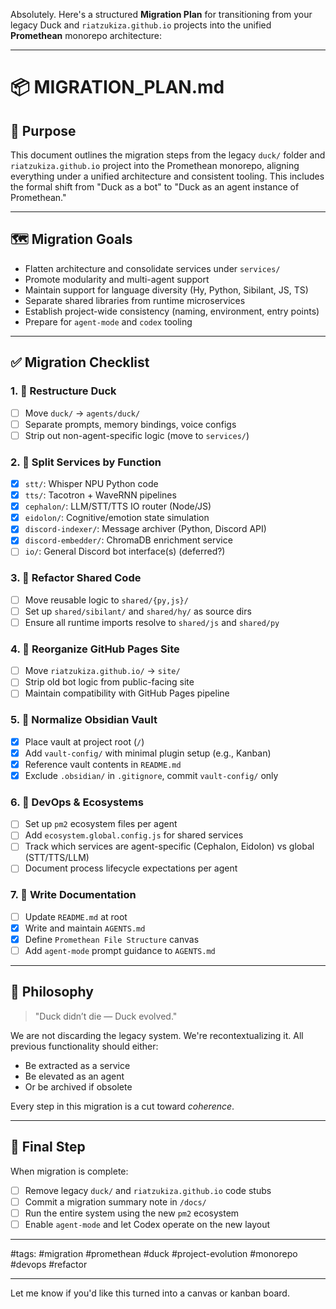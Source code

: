 Absolutely. Here's a structured **Migration Plan** for transitioning from your legacy Duck and `riatzukiza.github.io` projects into the unified **Promethean** monorepo architecture:

---

# 📦 MIGRATION\_PLAN.md

## 🧭 Purpose

This document outlines the migration steps from the legacy `duck/` folder and `riatzukiza.github.io` project into the Promethean monorepo, aligning everything under a unified architecture and consistent tooling. This includes the formal shift from "Duck as a bot" to "Duck as an agent instance of Promethean."

---

## 🗺️ Migration Goals

* Flatten architecture and consolidate services under `services/`
* Promote modularity and multi-agent support
* Maintain support for language diversity (Hy, Python, Sibilant, JS, TS)
* Separate shared libraries from runtime microservices
* Establish project-wide consistency (naming, environment, entry points)
* Prepare for `agent-mode` and `codex` tooling

---

## ✅ Migration Checklist

### 1. 🔀 Restructure Duck

* [ ] Move `duck/` → `agents/duck/`
* [ ] Separate prompts, memory bindings, voice configs
* [ ] Strip out non-agent-specific logic (move to `services/`)

### 2. 🧩 Split Services by Function

* [x] `stt/`: Whisper NPU Python code
* [x] `tts/`: Tacotron + WaveRNN pipelines
* [x] `cephalon/`: LLM/STT/TTS IO router (Node/JS)
* [x] `eidolon/`: Cognitive/emotion state simulation
* [x] `discord-indexer/`: Message archiver (Python, Discord API)
* [x] `discord-embedder/`: ChromaDB enrichment service
* [ ] `io/`: General Discord bot interface(s) (deferred?)

### 3. 🧼 Refactor Shared Code

* [ ] Move reusable logic to `shared/{py,js}/`
* [ ] Set up `shared/sibilant/` and `shared/hy/` as source dirs
* [ ] Ensure all runtime imports resolve to `shared/js` and `shared/py`

### 4. 📂 Reorganize GitHub Pages Site

* [ ] Move `riatzukiza.github.io/` → `site/`
* [ ] Strip old bot logic from public-facing site
* [ ] Maintain compatibility with GitHub Pages pipeline

### 5. 📁 Normalize Obsidian Vault

* [x] Place vault at project root (`/`)
* [x] Add `vault-config/` with minimal plugin setup (e.g., Kanban)
* [x] Reference vault contents in `README.md`
* [x] Exclude `.obsidian/` in `.gitignore`, commit `vault-config/` only

### 6. 🧪 DevOps & Ecosystems

* [ ] Set up `pm2` ecosystem files per agent
* [ ] Add `ecosystem.global.config.js` for shared services
* [ ] Track which services are agent-specific (Cephalon, Eidolon) vs global (STT/TTS/LLM)
* [ ] Document process lifecycle expectations per agent

### 7. 📜 Write Documentation

* [ ] Update `README.md` at root
* [x] Write and maintain `AGENTS.md`
* [x] Define `Promethean File Structure` canvas
* [ ] Add `agent-mode` prompt guidance to `AGENTS.md`

---

## 🧠 Philosophy

> "Duck didn’t die — Duck evolved."

We are not discarding the legacy system. We're recontextualizing it. All previous functionality should either:

* Be extracted as a service
* Be elevated as an agent
* Or be archived if obsolete

Every step in this migration is a cut toward *coherence*.

---

## 📌 Final Step

When migration is complete:

* [ ] Remove legacy `duck/` and `riatzukiza.github.io` code stubs
* [ ] Commit a migration summary note in `/docs/`
* [ ] Run the entire system using the new `pm2` ecosystem
* [ ] Enable `agent-mode` and let Codex operate on the new layout

---

#tags: #migration #promethean #duck #project-evolution #monorepo #devops #refactor

---

Let me know if you'd like this turned into a canvas or kanban board.
